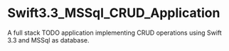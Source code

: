 # Swift3.3_MSSql_CRUD_Application
A full stack TODO application implementing CRUD operations using Swift 3.3 and MSSql as database.
